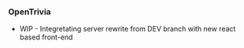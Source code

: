 ### OpenTrivia

* WIP - Integretating server rewrite from DEV branch with new react based front-end
